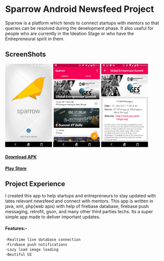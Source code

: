 # Sparrow Android Newsfeed Project

Sparrow is a platform which tends to connect startups with mentors so that queries can be resolved during the development phase. It also useful for people who are currently in the Ideation Stage or who have the Entrepreneural spirit in them.

## ScreenShots

<img src="ss1.jpg" width=30%> <img src="ss2.jpg" width=30%>
<img src="ss3.jpg" width=30%>

#### [Download APK](demo.apk)

#### [Play Store](https://play.google.com/store/apps/details?id=com.kodexlabs.sparrow)

## Project Experience

I created this app to help startups and entrepreneurs to stay updated with lates relevant newsfeed and connect with mentors. This app is written in java, xml, php(web apis) with help of firebase database, firebase push messaging, retrofit, gson, and many other third parties techs. Its a super simple app made to deliver important updates.

#### Features:-
	-Realtime live database connection
	-Firebase push notifications
	-Lazy load image loading
	-Beutiful UI